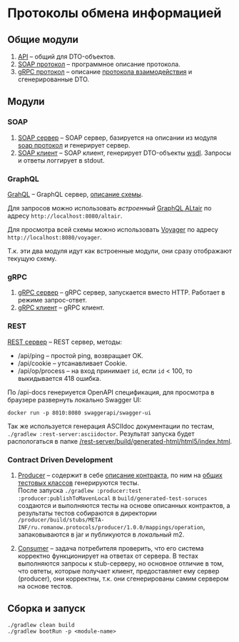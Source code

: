 # Протоколы обмена информацией

## Общие модули

1. [API](/api) – общий для DTO-объектов.
1. [SOAP протокол](/soap-protocol) – программное описание протокола.
1. [gRPC протокол](/grpc-protocol) –
   описание [протокола взаимодействия](/grpc-protocol/src/main/proto/TestService.proto) и сгенерированные DTO.

## Модули

### SOAP

1. [SOAP сервер](/soap-server) – SOAP сервер, базируется на описании из модуля [soap протокол](/soap-protocol) и
   генерирует сервер.
1. [SOAP клиент](/soap-client) – SOAP клиент, генерирует DTO-объекты [wsdl](/soap-client/src/main/resources/wsdl).
   Запросы и ответы логгирует в stdout.

### GraphQL

[GrahQL](/graphql) – GraphQL сервер, [описание схемы](/graphql/src/main/resources/schema/authros.graphqls).

Для запросов можно использовать _встроенный_ [GraphQL ALtair](https://altair.sirmuel.design/) по
адресу `http://localhost:8080/altair`.

Для просмотра всей схемы можно использовать [Voyager](https://apis.guru/graphql-voyager/) по
адресу `http://localhost:8080/voyager`.

Т.к. эти два модуля идут как встроенные модули, они сразу отображают текущую схему.

### gRPC

1. [gRPC сервер](/grpc-server) – gRPC сервер, запускается вместо HTTP. Работает в режиме запрос-ответ.
1. [gRPC клиент](/grpc-client) – gRPC клиент.

### REST

[REST сервер](/rest-server) – REST сервер, методы:

* /api/ping – простой ping, возвращает OK.
* /api/cookie – утсанавливает Cookie.
* /api/op/process – на вход принимает `id`, если `id` < 100, то выкидывается 418 ошибка.

По /api-docs генериуется OpenAPI спецификация, для просмотра в браузере развернуть локально Swagger UI:

```shell script
docker run -p 8010:8080 swaggerapi/swagger-ui
``` 

Так же используется генерация ASCIIdoc документации по тестам, `./gradlew :rest-server:asciidoctor`. Результат запуска
будет распологаться в
папке [/rest-server/build/generated-html/html5/index.html](/rest-server/build/generated-html/html5/index.html).

### Contract Driven Development

1. [Producer](/producer) – содержит в себе [описание контракта](/producer/src/test/resources/contracts), по ним
   на [общих тестовых классов](/producer/src/test/java/ru/romanow/protocols/producer/web) генерируются тесты.<br />После
   запуска `./gradlew :producer:test :producer:publishToMavenLocal` в `build/generated-test-soruces` создаются и
   выполняются тесты на основе описанных контрактов, а результаты тестов собираются в
   директории `/producer/build/stubs/META-INF/ru.romanow.protocols/producer/1.0.0/mappings/operation`, запаковываются в
   jar и публикуются в _локальный_ m2.

1. [Consumer](/consumer) – задача потребителя проверить, что его система корректно функционирует на ответах от сервера.
   В тестах выполняются запросы к stub-серверу, но основное отличие в том, что овтеты, которые получает клиент,
   предоставляет ему сервер (producer), они корректны, т.к. они сгенерированы самим сервером на основе тестов.

## Сборка и запуск

```shell
./gradlew clean build
./gradlew bootRun -p <module-name>
```